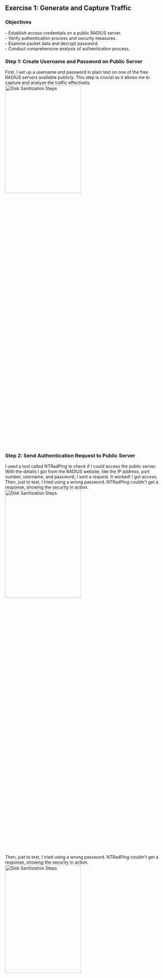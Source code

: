 <h2>Exercise 1: Generate and Capture Traffic</h2>

<h3>Objectives</h3>
- Establish access credentials on a public RADIUS server.
<br />
- Verify authentication process and security measures.
<br />
- Examine packet data and decrypt password.
<br />
- Conduct comprehensive analysis of authentication process.

<h3>Step 1: Create Username and Password on Public Server</h3>
First, I set up a username and password in plain text on one of the free RADIUS servers available publicly. This step is crucial as it allows me to capture and analyze the traffic effectively. 
<br />
<img src="https://github.com/Yagoobz/WiresharkNetworkSecurityAnalysis/assets/145611184/8d01e485-f0f1-4c0a-9a64-30bd7b960405" height="30%" width="70%" alt="Disk Sanitization Steps"/>

<h3>Step 2: Send Authentication Request to Public Server</h3>
I used a tool called NTRadPing to check if I could access the public server. With the details I got from the RADIUS website, like the IP address, port number, username, and password, I sent a request. It worked! I got access. Then, just to test, I tried using a wrong password. NTRadPing couldn't get a response, showing the security in action.
<br />
<img src="https://github.com/Yagoobz/WindowsDefenderFirewall/assets/145611184/87b92962-7af3-437d-b223-ee207ec87040" height="30%" width="70%" alt="Disk Sanitization Steps"/>

Then, just to test, I tried using a wrong password. NTRadPing couldn't get a response, showing the security in action.
<br />
<img src="https://github.com/Yagoobz/WindowsDefenderFirewall/assets/145611184/60495eb8-4e0b-46a3-8137-21e19f44f658" height="30%" width="70%" alt="Disk Sanitization Steps"/>

<h3>Step 3: Investigate Packet and Decrypt Password </h3>
When dealing with RADIUS, it's important to note that it doesn't encrypt all traffic. Upon examining the initial request, we can observe the username I transmitted to the server. However, it's worth mentioning that the password remains concealed, ensuring a level of security.
<br />
<img src="https://github.com/Yagoobz/WindowsDefenderFirewall/assets/145611184/68e07d7a-dd9d-4e81-98d8-18f5eee70a59" height="30%" width="70%" alt="Disk Sanitization Steps"/>

To decrypt the password, I navigated to the Protocols tab within the Preferences section of Wireshark and selected RADIUS. Utilizing the shared "secret" password provided by the NTRadPing application, I entered it into the designated field. Boom! The decrypted password appeared in clear-text, allowing for further analysis.
<br />
<img src="https://github.com/Yagoobz/WindowsDefenderFirewall/assets/145611184/eacbe87d-6836-4069-ac87-8f6b27e8fa6c" height="30%" width="70%" alt="Disk Sanitization Steps"/>
<br />
<img src="https://github.com/Yagoobz/WindowsDefenderFirewall/assets/145611184/17f7c351-7279-4821-9384-bf7520bc856c" height="30%" width="70%" alt="Disk Sanitization Steps"/>

Alongside the false password, the decrypted credentials were revealed, facilitating a comprehensive analysis of the authentication process.
<br />
<img src="https://github.com/Yagoobz/WindowsDefenderFirewall/assets/145611184/a15f1a98-9b2b-47f8-935a-d57ef26be834" height="30%" width="70%" alt="Disk Sanitization Steps"/>
